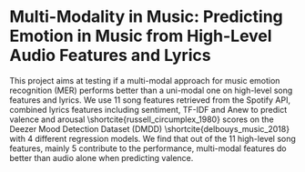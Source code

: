 # Multi-Modality in Music: Predicting Emotion in Music from High-Level Audio Features and Lyrics

This project aims at testing if a multi-modal approach for music emotion recognition (MER) performs better than a uni-modal one on high-level song features and lyrics. We use 11 song features retrieved from the Spotify API, combined lyrics features including sentiment, TF-IDF and Anew to predict valence and arousal \shortcite{russell_circumplex_1980} scores on the Deezer Mood Detection Dataset (DMDD) \shortcite{delbouys_music_2018} with 4 different regression models. We find that out of the 11 high-level song features, mainly 5 contribute to the performance, multi-modal features do better than audio alone when predicting valence.
